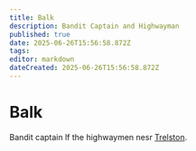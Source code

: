 ```yaml
---
title: Balk
description: Bandit Captain and Highwayman
published: true
date: 2025-06-26T15:56:58.872Z
tags: 
editor: markdown
dateCreated: 2025-06-26T15:56:58.872Z
---
```


# Balk
Bandit captain lf the highwaymen nesr [Trelston](/locations/Mardun/Trelston).